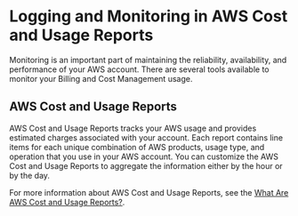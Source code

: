 # Logging and Monitoring in AWS Cost and Usage Reports<a name="billing-security-logging"></a>

Monitoring is an important part of maintaining the reliability, availability, and performance of your AWS account\. There are several tools available to monitor your Billing and Cost Management usage\.

## AWS Cost and Usage Reports<a name="billing-security-logging-cur"></a>

AWS Cost and Usage Reports tracks your AWS usage and provides estimated charges associated with your account\. Each report contains line items for each unique combination of AWS products, usage type, and operation that you use in your AWS account\. You can customize the AWS Cost and Usage Reports to aggregate the information either by the hour or by the day\.

For more information about AWS Cost and Usage Reports, see the [What Are AWS Cost and Usage Reports?](what-is-cur.md)\.